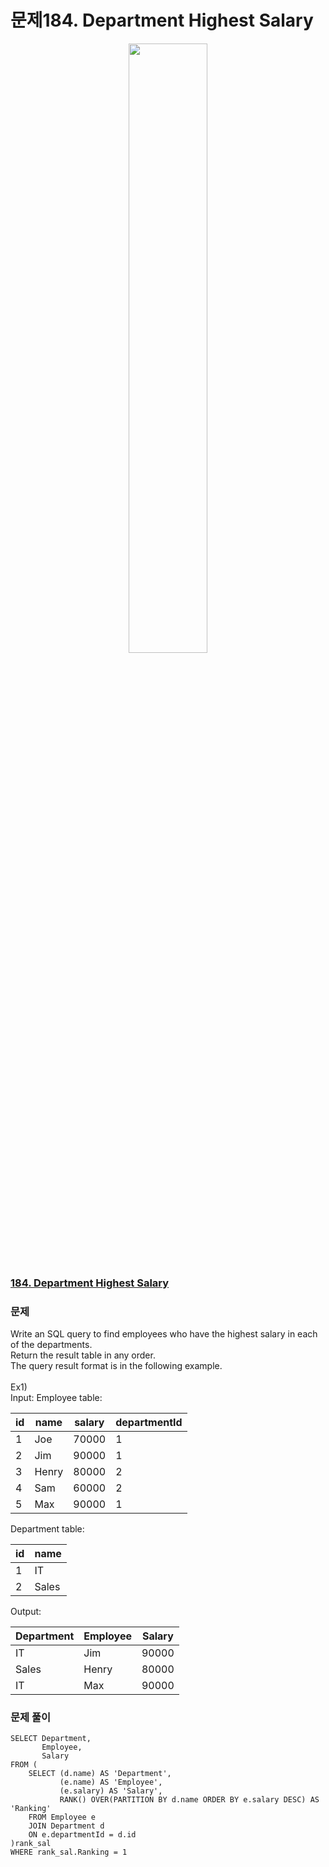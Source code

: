 # 문제184. Department Highest Salary
<center><img src="https://upload.wikimedia.org/wikipedia/commons/thumb/0/0a/LeetCode_Logo_black_with_text.svg/458px-LeetCode_Logo_black_with_text.svg.png?20200122084501" width="50%" height="50%"></center>

### [184. Department Highest Salary](https://leetcode.com/problems/department-highest-salary/)

### 문제
Write an SQL query to find employees who have the highest salary in each of the departments.<br>
Return the result table in any order.<br>
The query result format is in the following example.<br>
<br>
Ex1)<br>
Input: 
Employee table:

| id | name  | salary | departmentId |
|---|---|---|---|
| 1  | Joe   | 70000  | 1            |
| 2  | Jim   | 90000  | 1            |
| 3  | Henry | 80000  | 2            |
| 4  | Sam   | 60000  | 2            |
| 5  | Max   | 90000  | 1            |

Department table:

| id | name  |
|---|---|
| 1  | IT    |
| 2  | Sales |

Output: 

| Department | Employee | Salary |
|---|---|---|
| IT         | Jim      | 90000  |
| Sales      | Henry    | 80000  |
| IT         | Max      | 90000  |




### 문제 풀이
```Mysql
SELECT Department,
       Employee,
       Salary
FROM (
    SELECT (d.name) AS 'Department', 
           (e.name) AS 'Employee', 
           (e.salary) AS 'Salary',
           RANK() OVER(PARTITION BY d.name ORDER BY e.salary DESC) AS 'Ranking'
    FROM Employee e
    JOIN Department d
    ON e.departmentId = d.id
)rank_sal
WHERE rank_sal.Ranking = 1
```
